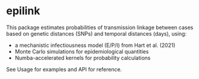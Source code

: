 # epilink

This package estimates probabilities of transmission linkage between cases based on genetic distances (SNPs) and temporal distances (days), using:

- a mechanistic infectiousness model (E/P/I) from Hart et al. (2021)
- Monte Carlo simulations for epidemiological quantities
- Numba-accelerated kernels for probability calculations

See Usage for examples and API for reference.
